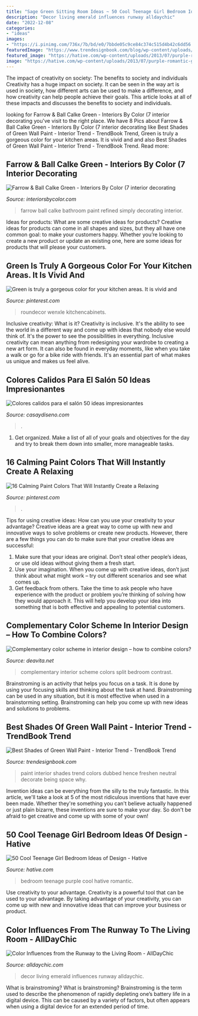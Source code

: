 ```yaml
---
title: "Sage Green Sitting Room Ideas ~ 50 Cool Teenage Girl Bedroom Ideas Of Design"
description: "Decor living emerald influences runway alldaychic"
date: "2022-12-08"
categories:
- "ideas"
images:
- "https://i.pinimg.com/736x/7b/bd/e0/7bbde05c9ce84c374c515d4b42c6dd56.jpg"
featuredImage: "https://www.trendesignbook.com/blog/wp-content/uploads/2018/04/sage-green-01-interior-trends.jpg"
featured_image: "https://hative.com/wp-content/uploads/2013/07/purple-romantic-girls-bedroom-2837.jpg"
image: "https://hative.com/wp-content/uploads/2013/07/purple-romantic-girls-bedroom-2837.jpg"
---
```



The impact of creativity on society: The benefits to society and individuals
Creativity has a huge impact on society. It can be seen in the way art is used in society, how different arts can be used to make a difference, and how creativity can help people achieve their goals. This article looks at all of these impacts and discusses the benefits to society and individuals.

	

		
looking for Farrow &amp; Ball Calke Green - Interiors By Color (7 interior decorating you've visit to the right place. We have 8 Pics about Farrow &amp; Ball Calke Green - Interiors By Color (7 interior decorating like Best Shades of Green Wall Paint - Interior Trend - TrendBook Trend, Green is truly a gorgeous color for your kitchen areas. It is vivid and and also Best Shades of Green Wall Paint - Interior Trend - TrendBook Trend. Read more:
		
    
## Farrow &amp; Ball Calke Green - Interiors By Color (7 Interior Decorating

<img loading=lazy src="https://www.interiorsbycolor.com/wp-content/uploads/2015/09/farrow-Ball-calke-green-paint-bathroom-737x1024.jpg" onerror="this.onerror=null;this.src='https://tse3.mm.bing.net/th?id=OIP.LDLKtDfatR-fxrya8lZ0FgHaKS&amp;pid=15.1';" alt="Farrow &amp; Ball Calke Green - Interiors By Color (7 interior decorating">

_Source: interiorsbycolor.com_

>farrow ball calke bathroom paint refined simply decorating interior. 

	

Ideas for products: What are some creative ideas for products?
Creative ideas for products can come in all shapes and sizes, but they all have one common goal: to make your customers happy. Whether you’re looking to create a new product or update an existing one, here are some ideas for products that will please your customers.

    
## Green Is Truly A Gorgeous Color For Your Kitchen Areas. It Is Vivid And

<img loading=lazy src="https://i.pinimg.com/736x/7b/bd/e0/7bbde05c9ce84c374c515d4b42c6dd56.jpg" onerror="this.onerror=null;this.src='https://tse2.mm.bing.net/th?id=OIP.GWStME8TeF4e0sH5m7pTXgHaHa&amp;pid=15.1';" alt="Green is truly a gorgeous color for your kitchen areas. It is vivid and">

_Source: pinterest.com_

>roundecor wenxle kitchencabinets. 

	

Inclusive creativity: What is it?
Creativity is inclusive. It's the ability to see the world in a different way and come up with ideas that nobody else would think of. It's the power to see the possibilities in everything. Inclusive creativity can mean anything from redesigning your wardrobe to creating a new art form. It can also be found in everyday moments, like when you take a walk or go for a bike ride with friends. It's an essential part of what makes us unique and makes us feel alive.

    
## Colores Calidos Para El Salón 50 Ideas Impresionantes

<img loading=lazy src="https://casaydiseno.com/wp-content/uploads/2015/07/salon-moderno-color-verde-lamparas-estrellas-salon.jpeg" onerror="this.onerror=null;this.src='https://tse4.mm.bing.net/th?id=OIP.2BGxHWoXZz_ha54PQH91QgHaFj&amp;pid=15.1';" alt="Colores calidos para el salón 50 ideas impresionantes">

_Source: casaydiseno.com_

>. 

	

1. Get organized. Make a list of all of your goals and objectives for the day and try to break them down into smaller, more manageable tasks.

    
## 16 Calming Paint Colors That Will Instantly Create A Relaxing

<img loading=lazy src="https://i.pinimg.com/736x/c7/c3/d8/c7c3d8a69f930d1bb4676e37aba34040.jpg" onerror="this.onerror=null;this.src='https://tse2.mm.bing.net/th?id=OIP.OQJuGGxs1-ToPfz1m2PguAHaJR&amp;pid=15.1';" alt="16 Calming Paint Colors That Will Instantly Create a Relaxing">

_Source: pinterest.com_

>. 

	

Tips for using creative ideas: How can you use your creativity to your advantage?
Creative ideas are a great way to come up with new and innovative ways to solve problems or create new products. However, there are a few things you can do to make sure that your creative ideas are successful:
1) Make sure that your ideas are original. Don’t steal other people’s ideas, or use old ideas without giving them a fresh start.
2) Use your imagination. When you come up with creative ideas, don’t just think about what might work – try out different scenarios and see what comes up.
3) Get feedback from others. Take the time to ask people who have experience with the product or problem you’re thinking of solving how they would approach it. This will help you develop your idea into something that is both effective and appealing to potential customers.

    
## Complementary Color Scheme In Interior Design – How To Combine Colors?

<img loading=lazy src="https://deavita.net/wp-content/uploads/2018/07/red-green-bedroom-complementary-color-scheme-interior-design-ideas.jpg" onerror="this.onerror=null;this.src='https://tse4.mm.bing.net/th?id=OIP.wwr4cqsZ83oGFaxua2g--AHaLH&amp;pid=15.1';" alt="Complementary color scheme in interior design – how to combine colors?">

_Source: deavita.net_

>complementary interior scheme colors split bedroom contrast. 

	

Brainstroming is an activity that helps you focus on a task. It is done by using your focusing skills and thinking about the task at hand. Brainstroming can be used in any situation, but it is most effective when used in a brainstorming setting. Brainstroming can help you come up with new ideas and solutions to problems.

    
## Best Shades Of Green Wall Paint - Interior Trend - TrendBook Trend

<img loading=lazy src="https://www.trendesignbook.com/blog/wp-content/uploads/2018/04/sage-green-01-interior-trends.jpg" onerror="this.onerror=null;this.src='https://tse1.mm.bing.net/th?id=OIP.ZqS3p8MEqIRwehlPCmnyywHaJ_&amp;pid=15.1';" alt="Best Shades of Green Wall Paint - Interior Trend - TrendBook Trend">

_Source: trendesignbook.com_

>paint interior shades trend colors dubbed hence freshen neutral decorate being space why. 

	

Invention ideas can be everything from the silly to the truly fantastic. In this article, we'll take a look at 5 of the most ridiculous inventions that have ever been made. Whether they're something you can't believe actually happened or just plain bizarre, these inventions are sure to make your day. So don't be afraid to get creative and come up with some of your own!

    
## 50 Cool Teenage Girl Bedroom Ideas Of Design - Hative

<img loading=lazy src="https://hative.com/wp-content/uploads/2013/07/purple-romantic-girls-bedroom-2837.jpg" onerror="this.onerror=null;this.src='https://tse4.mm.bing.net/th?id=OIP.sfLntcDUGJvgfE4zP3KU1AHaLH&amp;pid=15.1';" alt="50 Cool Teenage Girl Bedroom Ideas of Design - Hative">

_Source: hative.com_

>bedroom teenage purple cool hative romantic. 

	

Use creativity to your advantage.
Creativity is a powerful tool that can be used to your advantage. By taking advantage of your creativity, you can come up with new and innovative ideas that can improve your business or product.

    
## Color Influences From The Runway To The Living Room - AllDayChic

<img loading=lazy src="http://alldaychic.com/wp-content/uploads/2013/06/emerald-green-decor.jpg" onerror="this.onerror=null;this.src='https://tse1.mm.bing.net/th?id=OIP.oNkWAcJMAowNYsILr8NbTQHaJQ&amp;pid=15.1';" alt="Color Influences from the Runway to the Living Room - AllDayChic">

_Source: alldaychic.com_

>decor living emerald influences runway alldaychic. 

	

What is brainstroming?
What is brainstroming? Brainstroming is the term used to describe the phenomenon of rapidly depleting one’s battery life in a digital device. This can be caused by a variety of factors, but often appears when using a digital device for an extended period of time.

